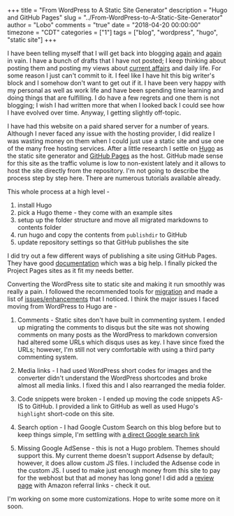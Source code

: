 +++
title = "From WordPress to A Static Site Generator"
description = "Hugo and GitHub Pages"
slug = "../From-WordPress-to-A-Static-Site-Generator"
author = "Lobo"
comments = "true"
date = "2018-04-20 00:00:00"
timezone = "CDT"
categories = ["1"]
tags = ["blog", "wordpress", "hugo", "static site"]
+++

I have been telling myself that I will get back into blogging [again](/blog/holy-crap-missing-in-action) and [again](/blog/what-have-i-been-up-to-this-summer) in vain. I have a bunch of drafts that I have not posted; I keep thinking about posting them and posting my views about [current affairs](/tags/current-affairs) and daily life. For some reason I just can't commit to it. I feel like I have hit this big writer's block and I somehow don't want to get out if it. I have been very happy with my personal as well as work life and have been spending time learning and doing things that are fulfilling. I do have a few regrets and one them is not blogging; I wish I had written more that when I looked back I could see how I have evolved over time. Anyway, I getting slightly off-topic.

I have had this website on a paid shared server for a number of years. Although I never faced any issue with the hosting provider, I did realize I was wasting money on them when I could just use a static site and use one of the many free hosting services. After a little research I settle on [Hugo](https://gohugo.io/) as the static site generator and [GitHub Pages](https://pages.github.com/) as the host. GitHub made sense for this site as the traffic volume is low to non-existent lately and it allows to host the site directly from the repository. I'm not going to describe the process step by step here. There are numerous tutorials available already.

This whole process at a high level -

1. install Hugo
2. pick a Hugo theme - they come with an example sites
3. setup up the folder structure and move all migrated markdowns to contents folder
4. run hugo and copy the contents from `publishdir` to GitHub
5. update repository settings so that GitHub publishes the site


I did try out a few different ways of publishing a site using GitHub Pages. They have good [documentation](https://help.github.com/categories/github-pages-basics/) which was a big help. I finally picked the Project Pages sites as it fit my needs better.

Converting the WordPress site to static site and making it run smoothly was really a pain. I followed the recommended tools for [migration](https://gohugo.io/tools/migrations/) and made a list of [issues/enhancements](https://github.com/lobopraveen/praveenlobo.com/issues?q=) that I noticed. I think the major issues I faced moving from WordPress to Hugo are -  

1. Comments - Static sites don't have built in commenting system. I ended up migrating the comments to disqus but the site was not showing comments on many posts as the WordPress to markdown conversion had altered some URLs which disqus uses as key. I have since fixed the URLs; however, I'm still not very comfortable with using a third party commenting system.

1. Media links - I had used WordPress short codes for images and the converter didn't understand the WordPress shortcodes and broke almost all media links. I fixed this and I also rearranged the media folder.

1. Code snippets were broken - I ended up moving the code snippets AS-IS to GitHub. I provided a link to GitHub as well as used Hugo's `highlight` short-code on this site.

1. Search option - I had Google Custom Search on this blog before but to keep things simple, I'm settling with [a direct Google search link](https://www.google.com/search?q=site:praveenlobo.com)

1. Missing Google AdSense - this is not a Hugo problem. Themes should support this. My current theme doesn't support Adsense by default; however, it does allow custom JS files. I included the Adsense code in the custom JS. I used to make just enough money from this site to pay for the webhost but that ad money has long gone! I did add a [review page](/reviews-and-referral-links) with Amazon referral links - check it out.

I'm working on some more customizations. Hope to write some more on it soon.
